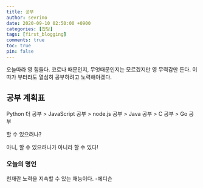 ```yaml
---
title: 공부 
author: sevrino
date: 2020-09-10 02:50:00 +0900
categories: [잡담]
tags: [first_blogging]
comments: true
toc: true
pin: false
---
```


오늘따라 영 힘들다.
코로나 때문인지, 무엇때문인지는 모르겠지만
영 무력감만 든다.
이따가 부터라도 열심히 공부하려고 노력해야겠다.

## 공부 계획표

Python 더 공부 > JavaScript 공부 > node.js 공부 > Java 공부 > C 공부 > Go 공부

할 수 있으려나?

아니, 할 수 있으려나가 아니라 할 수 있다!

### 오늘의 명언

천재란 노력을 지속할 수 있는 재능이다. -에디슨
